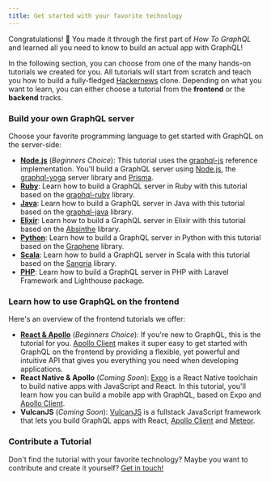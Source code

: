 ```yaml
---
title: Get started with your favorite technology
---
```


Congratulations! 🎉 You made it through the first part of _How To GraphQL_ and learned all you need to know to build an actual app with GraphQL!

In the following section, you can choose from one of the many hands-on tutorials we created for you. All tutorials will start from scratch and teach you how to build a fully-fledged [Hackernews](https://news.ycombinator.com) clone. Depending on what you want to learn, you can either choose a tutorial from the **frontend** or the **backend** tracks.

<TutorialChooser></TutorialChooser>

### Build your own GraphQL server

Choose your favorite programming language to get started with GraphQL on the server-side:

- [**Node.js**](https://www.howtographql.com/graphql-js/1-getting-started/) (_Beginners Choice_): This tutorial uses the [graphql-js](https://github.com/graphql/graphql-js) reference implementation. You'll build a GraphQL server using [Node.js](https://nodejs.org/en/), the [graphql-yoga](https://github.com/graphcool/graphql-yoga) server library and [Prisma](https://www.prisma.io).
- [**Ruby**](https://www.howtographql.com/graphql-ruby/0-introduction/): Learn how to build a GraphQL server in Ruby with this tutorial based on the [graphql-ruby](https://github.com/rmosolgo/graphql-ruby) library.
- [**Java**](https://www.howtographql.com/graphql-java/0-introduction/): Learn how to build a GraphQL server in Java with this tutorial based on the [graphql-java](https://github.com/graphql-java/graphql-java) library.
- [**Elixir**](https://www.howtographql.com/graphql-elixir/0-introduction/): Learn how to build a GraphQL server in Elixir with this tutorial based on the [Absinthe](https://github.com/absinthe-graphql/absinthe) library.
- [**Python**](https://www.howtographql.com/graphql-python/0-introduction/): Learn how to build a GraphQL server in Python with this tutorial based on the [Graphene](https://github.com/graphql-python/graphene) library.
- [**Scala**](https://www.howtographql.com/graphql-scala/0-introduction): Learn how to build a GraphQL server in Scala with this tutorial based on the [Sangria](https://github.com/sangria-graphql/sangria) library.
- [**PHP**](https://www.howtographql.com/graphql-php/0-introduction): Learn how to build a GraphQL server in PHP with Laravel Framework and Lighthouse package.

### Learn how to use GraphQL on the frontend

Here's an overview of the frontend tutorials we offer:

- [**React & Apollo**](https://www.howtographql.com/react-apollo/0-introduction/) (_Beginners Choice_): If you're new to GraphQL, this is the tutorial for you. [Apollo Client](http://dev.apollodata.com/) makes it super easy to get started with GraphQL on the frontend by providing a flexible, yet powerful and intuitive API that gives you everything you need when developing applications.
- **React Native & Apollo** (_Coming Soon_): [Expo](https://expo.io/) is a  React Native toolchain to build native apps with JavaScript and React. In this tutorial, you'll learn how you can build a mobile app with GraphQL, based on Expo and [Apollo Client](http://dev.apollodata.com/).
- **VulcanJS** (_Coming Soon_): [VulcanJS](http://docs.vulcanjs.org/) is a fullstack JavaScript framework that lets you build GraphQL apps with React, [Apollo Client](http://dev.apollodata.com/) and [Meteor](http://meteor.com/).


<!-- - [**Angular & Apollo**](https://www.howtographql.com/angular-apollo/0-introduction/): [Angular](https://angularjs.org/) is a MVW (Model-View-Whatever) JavaScript framework for building web applications. -->
<!-- - [**React & Relay**](https://www.howtographql.com/react-relay/0-introduction/): [Relay](https://facebook.github.io/relay/) is the GraphQL client that was developed by Facebook and is heavily optimized for performance. Using Relay requires an advanced understanding of GraphQL and React. Choose this tutorial to learn everything you need to know to get started with Facebook's data management framework. -->
<!-- - [**Ember & Apollo**](https://www.howtographql.com/ember-apollo/0-introduction/): [Ember](https://emberjs.com/) is a JavaScript framework for creating ambitious web applications. -->
<!-- - [**Vue & Apollo**](https://www.howtographql.com/vue-apollo/0-introduction/): [Vue](https://vuejs.org/) is a progressive JavaScript framework for building user interfaces. -->

### Contribute a Tutorial

Don't find the tutorial with your favorite technology? Maybe you want to contribute and create it yourself? [Get in touch!](mailto:nikolas@graph.cool)

